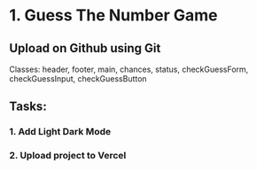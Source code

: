 # 1. Guess The Number Game

## Upload on Github using Git

Classes: header, footer, main, chances, status, checkGuessForm, checkGuessInput, checkGuessButton

## Tasks:

### 1. Add Light Dark Mode

### 2. Upload project to Vercel

